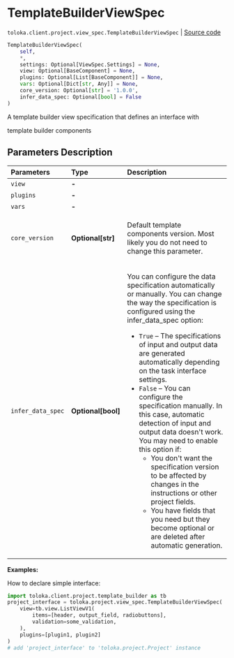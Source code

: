# TemplateBuilderViewSpec
`toloka.client.project.view_spec.TemplateBuilderViewSpec` | [Source code](https://github.com/Toloka/toloka-kit/blob/v1.1.3/src/client/project/view_spec.py#L115)

```python
TemplateBuilderViewSpec(
    self,
    *,
    settings: Optional[ViewSpec.Settings] = None,
    view: Optional[BaseComponent] = None,
    plugins: Optional[List[BaseComponent]] = None,
    vars: Optional[Dict[str, Any]] = None,
    core_version: Optional[str] = '1.0.0',
    infer_data_spec: Optional[bool] = False
)
```

A template builder view specification that defines an interface with


template builder components

## Parameters Description

| Parameters | Type | Description |
| :----------| :----| :-----------|
`view`|**-**|
`plugins`|**-**|
`vars`|**-**|
`core_version`|**Optional\[str\]**|<p>Default template components version. Most likely you do not need to change this parameter.</p>
`infer_data_spec`|**Optional\[bool\]**|<p>You can configure the data specification automatically or manually. You can change the way the specification is configured using the infer_data_spec option:</p> <ul> <li>`True` – The specifications of input and output data are generated automatically depending on the task interface settings.</li> <li>`False` – You can configure the specification manually. In this case, automatic detection of input and output data doesn&#x27;t work.   You may need to enable this option if: <ul> <li>You don&#x27;t want the specification version to be affected by changes in the instructions or other project fields.</li> <li>You have fields that you need but they become optional or are deleted after automatic generation.</li> </ul> </li> </ul>

**Examples:**

How to declare simple interface:

```python
import toloka.client.project.template_builder as tb
project_interface = toloka.project.view_spec.TemplateBuilderViewSpec(
    view=tb.view.ListViewV1(
        items=[header, output_field, radiobuttons],
        validation=some_validation,
    ),
    plugins=[plugin1, plugin2]
)
# add 'project_interface' to 'toloka.project.Project' instance
```
